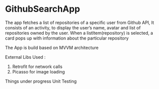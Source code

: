 # GithubSearchApp

The app fetches a list of repositories of a specific user from Github API, 
It consists of an activity, to display the user’s name, avatar and list of repositories owned by the user. 
When a listItem(repository) is selected, a card pops up with information about the particular repository

The App is build based on MVVM architecture

External Libs Used :
1. Retrofit for network calls
2. Picasso for image loading

Things under progress
Unit Testing


